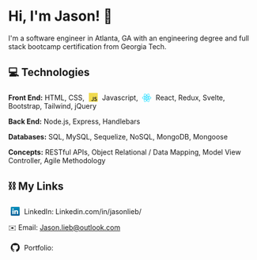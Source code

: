 # Hi, I'm Jason! 👋

I'm a software engineer in Atlanta, GA with an engineering degree and full stack bootcamp certification from Georgia Tech.

## 💻 Technologies

**Front End:**
HTML,
CSS,
<img src="icons/javascript.png" style="width: 18px; position: relative; top: 3px; margin: 0 5px; display: inline;" />
Javascript,
<img src="icons/react.png" style="width: 18px; position: relative; top: 3px; margin: 0 5px;" />
React,
Redux,
Svelte,
Bootstrap,
Tailwind,
jQuery
<br/>

**Back End:**
Node.js,
Express,
Handlebars
<br/>

**Databases:**
SQL,
MySQL,
Sequelize,
NoSQL,
MongoDB,
Mongoose
<br/>

**Concepts:**
RESTful APIs,
Object Relational / Data Mapping,
Model View Controller,
Agile Methodology
<br/>

<!-- ### Misc
Jest -->

## ⛓ My Links

<img src="icons/linkedin.png" style="width: 18px; position: relative; top: 3px; margin: 0 5px;" /> LinkedIn: Linkedin.com/in/jasonlieb/
<br/>

✉️ Email: Jason.lieb@outlook.com
<br/>

<img src="icons/github.svg" style="width: 18px; position: relative; top: 3px; margin: 0 5px;" /> Portfolio:


<!--


- 🔭 I’m currently working on ...
- 🌱 I’m currently learning ...
- 👯 I’m looking to collaborate on ...
- 🤔 I’m looking for help with ...
- 💬 Ask me about ...
- 📫 How to reach me: ...
- 😄 Pronouns: ...
- ⚡ Fun fact: ...
-->
